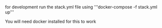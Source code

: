for development run the stack.yml file using
'''docker-compose -f stack.yml up'''

You will need docker installed for this to work
